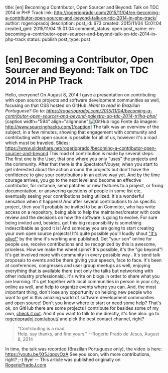 title: [en] Becoming a Contributor, Open Sourcer and Beyond: Talk on TDC 2014 in PHP Track
link: http://rogeriopradoj.com/2015/11/04/en-becoming-a-contributor-open-sourcer-and-beyond-talk-on-tdc-2014-in-php-track/
author: rogeriopradoj
description: 
post_id: 673
created: 2015/11/04 13:01:04
created_gmt: 2015/11/04 15:01:04
comment_status: open
post_name: en-becoming-a-contributor-open-sourcer-and-beyond-talk-on-tdc-2014-in-php-track
status: publish
post_type: post

# [en] Becoming a Contributor, Open Sourcer and Beyond: Talk on TDC 2014 in PHP Track

Hello, everyone! On August 8, 2014 I gave a presentation on contributing with open source projects and software development communities as well, focusing on that OSS hosted on GitHub. _Want to read in Brazilian Portuguese? Go to: <https://rogeriopradoj.com/2015/11/04/becoming-a-contributor-open-sourcer-and-beyond-palestra-do-tdc-2014-trilha-php/>_ [caption width="594" align="alignnone"]![GitHub logo](http://www.sourcinghacks.com/wp-content/uploads/2013/12/github-logo.jpg) Fonte da imagem: http://www.sourcinghacks.com/[/caption] The talk was an overview of the subject, in a few minutes, showing that engagement with community and contributing with open source is possible for all of us, however it's a road which must be traveled.  Slides: <https://www.slideshare.net/rogeriopradoj/becoming-a-contributor-open-sourcer-and-beyond> This road of contribution is made by several steps. The first one is the User, that one where you only "uses" the projects and the community. After that there is the Spectator/Vouyer, when you start to get interested about the action around the projects but don't have the confidence to give your contributions in an active way yet. And by the time courage arrives, you go to the next level and become an effective contributor, for instance, send patches or new features to a project, or fixing documentation, or answering questions of people in some list etc, eventually seeing your contributions being utilized. It's a wonderful sensation when it happens! And after several contributions to an specific project, then you'll probably be invited to be an Commiter, who has write access on a repository, being able to help the maintainer/creator with code review and the decisions on how the software is going to evolve. For sure being invited and, besides, get this big responsibility is something indescribable as good it is! And someday you are going to start creating your own open source projects! It's quite possible you'll loudly shout ["It's alive!"](https://en.wikipedia.org/wiki/Frankenstein_\(1931_film\)) by the time it's working and published. Get "your son" online for people use, receive contributions and be recognized by this is awesome, priceless. How we make the wheel spins? It's possible, it's the "go beyond"! It's get involved more with community in every possible way . It's send talk proposals to events and be there giving your speech, face to face. It's been at conferences, congresses and user group meetups as well, enjoying everything that is available there (not only the talks but networking with other industry professionals). It's write on blogs in order to share what you are learning. It's get together with local communities in person in your city, online as well, and help to organize events where you can. And, the most important thing, don't lose any opportunity on helping new people who want to get in this amazing world of software development communities and open source! Don't you know where to start or need some help? That's ok, on GitHub there are some projects I contribute for besides some of my own, [check it out](https://github.com/rogeriopradoj). And if you want to talk to me directly, it's fine also: go to [rogeriopradoj.com/about/](//rogeriopradoj.com/about/) and pick the best contact channel, right? 

> "Contributing is a road.   
Help, say thanks, and find yours." \--Rogerio Prado de Jesus, August 8, 2014 

In time, the talk was recorded (Brazilian Portuguese only), the video is here:  <https://youtu.be/Xt5JqpxvOzA> See you soon, with more contributions, right? ;-) Bye! \-- This article was published originally on [RogerioPradoJ.com](/).